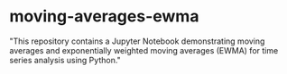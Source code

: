 # moving-averages-ewma
"This repository contains a Jupyter Notebook demonstrating moving averages and exponentially weighted moving averages (EWMA) for time series analysis using Python."
